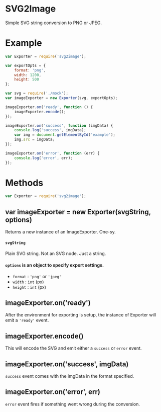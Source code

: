 # SVG2Image
Simple SVG string conversion to PNG or JPEG.

# Example
```javascript
var Exporter = require('svg2image');

var exportOpts = {
    format: 'png',
    width: 1200,
    height: 500
};

var svg = require('./mock');
var imageExporter = new Exporter(svg, exportOpts);

imageExporter.on('ready', function () {
    imageExporter.encode();
});

imageExporter.on('success', function (imgData) {
	console.log('success', imgData);
	var img = document.getElementById('example');
	img.src = imgData;
});

imageExporter.on('error', function (err) {
	console.log('error', err);
});

```

# Methods
```javascript
var Exporter = require('svg2image');
```

## var imageExporter = new Exporter(svgString, options)
Returns a new instance of an ImageExporter. One-sy.

#### `svgString`
Plain SVG string. Not an SVG node. Just a string.

#### `options` is an object to specify export settings.
- `format` : `'png'` or `'jpeg'`
- `width` : `int` (px)
- `height` : `int` (px)

## imageExporter.on('ready')
After the environment for exporting is setup, the instance of Exporter will emit a `'ready'` event.

## imageExporter.encode()
This will encode the SVG and emit either a `success` or `error` event.

## imageExporter.on('success', imgData)
`success` event comes with the imgData in the format specified.

## imageExporter.on('error', err)
`error` event fires if something went wrong during the conversion.

